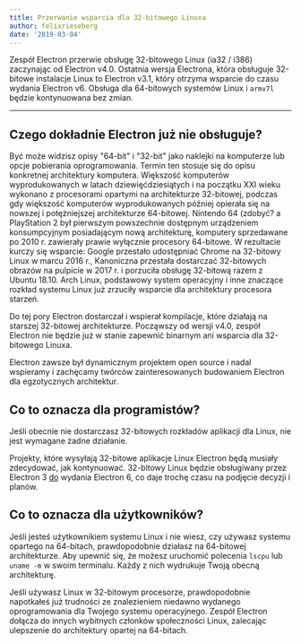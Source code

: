 ```yaml
---
title: Przerwanie wsparcia dla 32-bitowego Linuxa
author: felixrieseberg
date: '2019-03-04'
---
```


Zespół Electron przerwie obsługę 32-bitowego Linux (ia32 / i386) zaczynając od Electron v4.0. Ostatnia wersja Electrona, która obsługuje 32-bitowe instalacje Linux to Electron v3.1, który otrzyma wsparcie do czasu wydania Electron v6. Obsługa dla 64-bitowych systemów Linux i `armv7l` będzie kontynuowana bez zmian.

---

## Czego dokładnie Electron już nie obsługuje?

Być może widzisz opisy "64-bit" i "32-bit" jako naklejki na komputerze lub opcje pobierania oprogramowania. Termin ten stosuje się do opisu konkretnej architektury komputera. Większość komputerów wyprodukowanych w latach dziewięćdziesiątych i na początku XXI wieku wykonano z procesorami opartymi na architekturze 32-bitowej, podczas gdy większość komputerów wyprodukowanych później opierała się na nowszej i potężniejszej architekturze 64-bitowej. Nintendo 64 (zdobyć? a PlayStation 2 był pierwszym powszechnie dostępnym urządzeniem konsumpcyjnym posiadającym nową architekturę, komputery sprzedawane po 2010 r. zawierały prawie wyłącznie procesory 64-bitowe. W rezultacie kurczy się wsparcie: Google przestało udostępniać Chrome na 32-bitowy Linux w marcu 2016 r., Kanoniczna przestała dostarczać 32-bitowych obrazów na pulpicie w 2017 r. i porzuciła obsługę 32-bitową razem z Ubuntu 18.10. Arch Linux, podstawowy system operacyjny i inne znaczące rozkład systemu Linux już zrzuciły wsparcie dla architektury procesora starzeń.

Do tej pory Electron dostarczał i wspierał kompilacje, które działają na starszej 32-bitowej architekturze. Począwszy od wersji v4.0, zespół Electron nie będzie już w stanie zapewnić binarnym ani wsparcia dla 32-bitowego Linuxa.

Electron zawsze był dynamicznym projektem open source i nadal wspieramy i zachęcamy twórców zainteresowanych budowaniem Electron dla egzotycznych architektur.

## Co to oznacza dla programistów?

Jeśli obecnie nie dostarczasz 32-bitowych rozkładów aplikacji dla Linux, nie jest wymagane żadne działanie.

Projekty, które wysyłają 32-bitowe aplikacje Linux Electron będą musiały zdecydować, jak kontynuować. 32-bitowy Linux będzie obsługiwany przez Electron 3 [do](https://electronjs.org/docs/tutorial/support#supported-versions) wydania Electron 6, co daje trochę czasu na podjęcie decyzji i planów.

## Co to oznacza dla użytkowników?

Jeśli jesteś użytkownikiem systemu Linux i nie wiesz, czy używasz systemu opartego na 64-bitach, prawdopodobnie działasz na 64-bitowej architekturze. Aby upewnić się, że możesz uruchomić polecenia `lscpu` lub `uname -m` w swoim terminalu. Każdy z nich wydrukuje Twoją obecną architekturę.

Jeśli używasz Linux w 32-bitowym procesorze, prawdopodobnie napotkałeś już trudności ze znalezieniem niedawno wydanego oprogramowania dla Twojego systemu operacyjnego. Zespół Electron dołącza do innych wybitnych członków społeczności Linux, zalecając ulepszenie do architektury opartej na 64-bitach.
